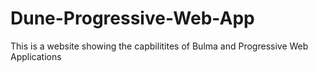 # Dune-Progressive-Web-App

This is a website showing the capbilitites of Bulma and Progressive Web Applications
